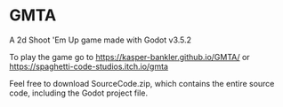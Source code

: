 # GMTA
A 2d Shoot 'Em Up game made with Godot v3.5.2

To play the game go to https://kasper-bankler.github.io/GMTA/ or https://spaghetti-code-studios.itch.io/gmta

Feel free to download SourceCode.zip, which contains the entire source code, including the Godot project file.
